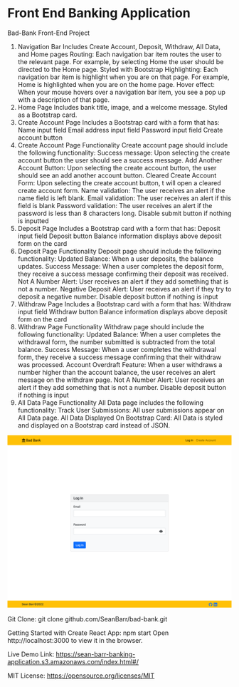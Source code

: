 # Front End Banking Application
Bad-Bank Front-End Project
 1. Navigation Bar
Includes Create Account, Deposit, Withdraw, All Data, and Home pages
Routing: Each navigation bar item routes the user to the relevant page. For example, by selecting Home the user should be directed to the Home page.
Styled with Bootstrap
Highlighting: Each navigation bar item is highlight when you are on that page. For example, Home is highlighted when you are on the home page.
Hover effect: When your mouse hovers over a navigation bar item, you see a pop up with a description of that page.
2. Home Page
Includes bank title, image, and a welcome message.
Styled as a Bootstrap card.
3. Create Account Page
Includes a Bootstrap card with a form that has:
Name input field
Email address input field
Password input field
Create account button
4. Create Account Page Functionality
Create account page should include the following functionality:
Success message: Upon selecting the create account button the user should see a success message.
Add Another Account Button: Upon selecting the create account button, the user should see an add another account button.
Cleared Create Account Form: Upon selecting the create account button, t will open a cleared create account form.
Name validation: The user receives an alert if the name field is left blank.
Email validation: The user receives an alert if this field is blank
Password validation: The user receives an alert if the password is less than 8 characters long.
Disable submit button if nothing is inputted
5. Deposit Page
Includes a Bootstrap card with a form that has:
Deposit input field
Deposit button
Balance information displays above deposit form on the card
6. Deposit Page Functionality
Deposit page should include the following functionality:
Updated Balance: When a user deposits, the balance updates.
Success Message: When a user completes the deposit form, they receive a success message confirming their deposit was received.
Not A Number Alert: User receives an alert if they add something that is not a number.
Negative Deposit Alert: User receives an alert if they try to deposit a negative number.
Disable deposit button if nothing is input
7. Withdraw Page
Includes a Bootstrap card with a form that has:
Withdraw input field
Withdraw button
Balance information displays above deposit form on the card
8. Withdraw Page Functionality
Withdraw page should include the following functionality:
Updated Balance: When a user completes the withdrawal form, the number submitted is subtracted from the total balance.
Success Message: When a user completes the withdrawal form, they receive a success message confirming that their withdraw was processed.
Account Overdraft Feature: When a user withdraws a number higher than the account balance, the user receives an alert message on the withdraw page.
Not A Number Alert: User receives an alert if they add something that is not a number.
Disable deposit button if nothing is input
9. All Data Page Functionality
All Data page includes the following functionality:
Track User Submissions: All user submissions appear on All Data page.
All Data Displayed On Bootstrap Card: All Data is styled and displayed on a Bootstrap card instead of JSON.


![BadBank preview picture](https://github.com/SeanBarr/bad-bank/blob/main/images/preview.png?raw=true)

Git Clone: 
git clone github.com/SeanBarr/bad-bank.git

Getting Started with Create React App:
npm start 
Open http://localhost:3000 to view it in the browser.

Live Demo Link: https://sean-barr-banking-application.s3.amazonaws.com/index.html#/

MIT License: https://opensource.org/licenses/MIT
